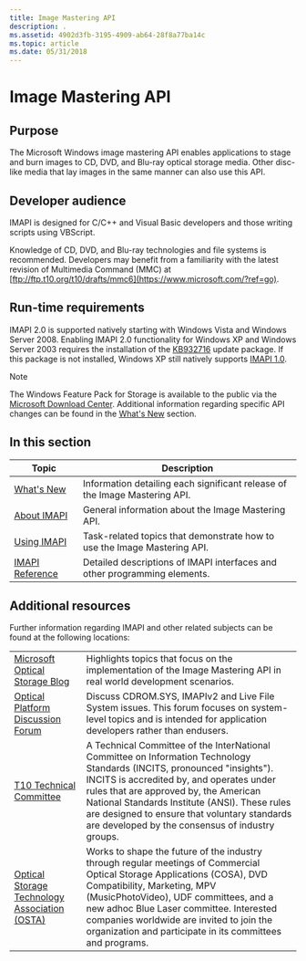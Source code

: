 ```yaml
---
title: Image Mastering API
description: .
ms.assetid: 4902d3fb-3195-4909-ab64-28f8a77ba14c
ms.topic: article
ms.date: 05/31/2018
---
```


# Image Mastering API

## Purpose

The Microsoft Windows image mastering API enables applications to stage and burn images to CD, DVD, and Blu-ray optical storage media. Other disc-like media that lay images in the same manner can also use this API.

## Developer audience

IMAPI is designed for C/C++ and Visual Basic developers and those writing scripts using VBScript.

Knowledge of CD, DVD, and Blu-ray technologies and file systems is recommended. Developers may benefit from a familiarity with the latest revision of Multimedia Command (MMC) at [ftp://ftp.t10.org/t10/drafts/mmc6](https://www.microsoft.com/?ref=go).

## Run-time requirements

IMAPI 2.0 is supported natively starting with Windows Vista and Windows Server 2008. Enabling IMAPI 2.0 functionality for Windows XP and Windows Server 2003 requires the installation of the [KB932716](https://support.microsoft.com/kb/932716) update package. If this package is not installed, Windows XP still natively supports [IMAPI 1.0](imapiv1.md).

> [!Note]  
> The Windows Feature Pack for Storage is available to the public via the [Microsoft Download Center](https://www.microsoft.com/downloads/details.aspx?FamilyID=63ab51ea-99c9-45c0-980a-c556746fcf05). Additional information regarding specific API changes can be found in the [What's New](what-s-new.md) section.

 

## In this section



| Topic                                             | Description                                                                           |
|---------------------------------------------------|---------------------------------------------------------------------------------------|
| [What's New](what-s-new.md)<br/>           | Information detailing each significant release of the Image Mastering API.<br/> |
| [About IMAPI](about-imapi.md)<br/>         | General information about the Image Mastering API.<br/>                         |
| [Using IMAPI](using-imapi.md)<br/>         | Task-related topics that demonstrate how to use the Image Mastering API.<br/>   |
| [IMAPI Reference](imapi-reference.md)<br/> | Detailed descriptions of IMAPI interfaces and other programming elements.<br/>  |



 

## Additional resources

Further information regarding IMAPI and other related subjects can be found at the following locations:



|                                                                                                  |                                                                                                                                                                                                                                                                                                                                                                    |
|--------------------------------------------------------------------------------------------------|--------------------------------------------------------------------------------------------------------------------------------------------------------------------------------------------------------------------------------------------------------------------------------------------------------------------------------------------------------------------|
| [Microsoft Optical Storage Blog](/archive/blogs/opticalstorage/)                | Highlights topics that focus on the implementation of the Image Mastering API in real world development scenarios.                                                                                                                                                                                                                                                 |
| [Optical Platform Discussion Forum](https://social.msdn.microsoft.com/forums/windowsopticalplatform/threads/)              | Discuss CDROM.SYS, IMAPIv2 and Live File System issues. This forum focuses on system-level topics and is intended for application developers rather than endusers.                                                                                                                                                                                                 |
| [T10 Technical Committee](https://www.t10.org/)                       | A Technical Committee of the InterNational Committee on Information Technology Standards (INCITS, pronounced "insights"). INCITS is accredited by, and operates under rules that are approved by, the American National Standards Institute (ANSI). These rules are designed to ensure that voluntary standards are developed by the consensus of industry groups. |
| [Optical Storage Technology Association (OSTA)](http://www.osta.org/) | Works to shape the future of the industry through regular meetings of Commercial Optical Storage Applications (COSA), DVD Compatibility, Marketing, MPV (MusicPhotoVideo), UDF committees, and a new adhoc Blue Laser committee. Interested companies worldwide are invited to join the organization and participate in its committees and programs.               |



 

 

